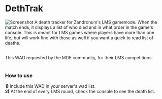 # DethTrak
![Screenshot](https://i.imgur.com/CyrsGmh.png)
A death tracker for Zandronum's LMS gamemode. When the match ends, it displays a list of who died and in what order in the game's console. 
This is meant for LMS games where players have more than one life, but will work fine with those as well if you want a quick to read list of deaths.<br/><br/>

This WAD requested by the MDF community, for their LMS competitions.<br/><br/>

### How to use
  **1)** Include this WAD in your server's wad list.<br/>
  **2)** At the end of every LMS round, check the console to see the death list.
